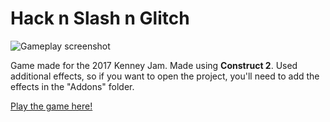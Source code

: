 # Hack n Slash n Glitch

![Gameplay screenshot](https://alcex.files.wordpress.com/2017/08/screenshot_2.png)

Game made for the 2017 Kenney Jam. Made using **Construct 2**. Used additional effects, so if you want to open the project, you'll need to add the effects in the "Addons" folder.

[Play the game here!](https://alcex.itch.io/hack-n-slash-n-glitch)
